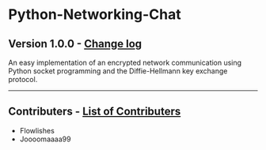 # Python-Networking-Chat
## Version 1.0.0 - [Change log](CHANGELOG.md)
An easy implementation of an encrypted network communication using Python
socket programming and the Diffie-Hellmann key exchange protocol.

---

## Contributers - [List of Contributers](Contributing.md)
 - Flowlishes
 - Joooomaaaa99

